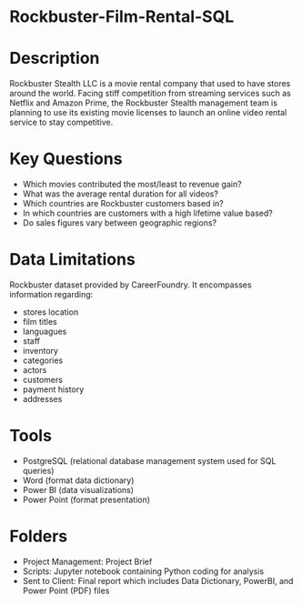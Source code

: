 # Rockbuster-Film-Rental-SQL

# Description
Rockbuster Stealth LLC is a movie rental company that used to have stores around the world. Facing stiff competition from streaming services such as Netflix and Amazon Prime, the Rockbuster Stealth management team is planning to use its existing movie licenses to launch an online video rental service to stay competitive.

# Key Questions
+ Which movies contributed the most/least to revenue gain?
+ What was the average rental duration for all videos?
+ Which countries are Rockbuster customers based in?
+ In which countries are customers with a high lifetime value based?
+ Do sales figures vary between geographic regions?

# Data Limitations
Rockbuster dataset provided by CareerFoundry. It encompasses information regarding:
+ stores location
+ film titles
+ languagues
+ staff
+ inventory
+ categories
+ actors
+ customers
+ payment history
+ addresses

# Tools
+ PostgreSQL (relational database management system used for SQL queries)
+ Word (format data dictionary)
+ Power BI (data visualizations)
+ Power Point (format presentation)

# Folders
+ Project Management: Project Brief
+ Scripts: Jupyter notebook containing Python coding for analysis
+ Sent to Client: Final report which includes Data Dictionary, PowerBI, and Power Point (PDF) files
